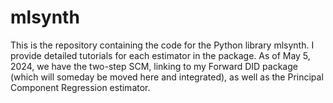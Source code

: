 # mlsynth
This is the repository containing the code for the Python library mlsynth. I provide detailed tutorials for each estimator in the package. As of May 5, 2024, we have the two-step SCM, linking to my Forward DID package (which will someday be moved here and integrated), as well as the Principal Component Regression estimator.

